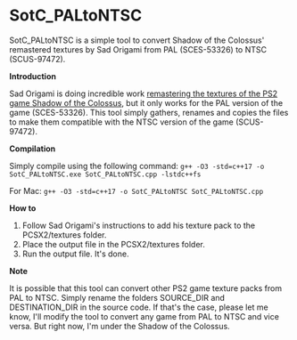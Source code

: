 # SotC_PALtoNTSC
SotC_PALtoNTSC is a simple tool to convert Shadow of the Colossus' remastered textures by Sad Origami from PAL (SCES-53326) to NTSC (SCUS-97472).

**Introduction**

Sad Origami is doing incredible work [remastering the textures of the PS2 game Shadow of the Colossus](https://ko-fi.com/sadorigami), but it only works for the PAL version of the game (SCES-53326). This tool simply gathers, renames and copies the files to make them compatible with the NTSC version of the game (SCUS-97472).


**Compilation**

Simply compile using the following command: ```g++ -O3 -std=c++17 -o SotC_PALtoNTSC.exe SotC_PALtoNTSC.cpp -lstdc++fs```

For Mac: ```g++ -O3 -std=c++17 -o SotC_PALtoNTSC SotC_PALtoNTSC.cpp```


**How to**

1. Follow Sad Origami's instructions to add his texture pack to the PCSX2/textures folder.
2. Place the output file in the PCSX2/textures folder.
3. Run the output file. It's done.

**Note**

It is possible that this tool can convert other PS2 game texture packs from PAL to NTSC. Simply rename the folders SOURCE_DIR and DESTINATION_DIR in the source code. If that's the case, please let me know, I'll modify the tool to convert any game from PAL to NTSC and vice versa. But right now, I'm under the Shadow of the Colossus.
